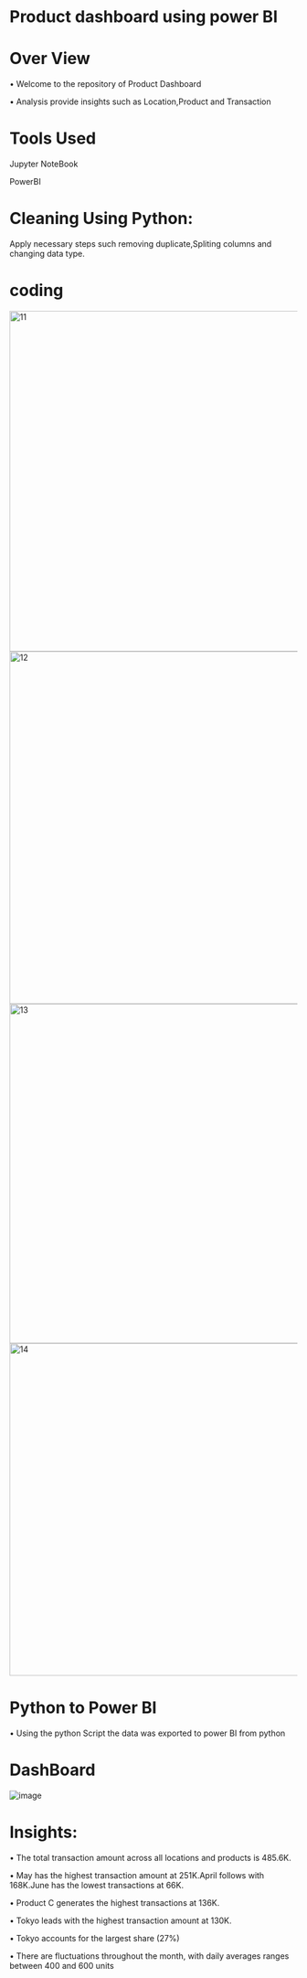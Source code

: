 # Product dashboard using power BI

# Over View
• Welcome to the repository of Product Dashboard

• Analysis provide insights such as Location,Product and Transaction
# Tools  Used
Jupyter NoteBook

PowerBI

# Cleaning Using Python:
Apply necessary steps such removing duplicate,Spliting columns and changing data type.

# coding
<img width="596" alt="11" src="https://github.com/user-attachments/assets/26b7809f-c6f0-4e51-a3d7-ae0f054a0104" />

<img width="617" alt="12" src="https://github.com/user-attachments/assets/7a976276-1c7b-4c6d-ae11-1e933432bc0e" />


<img width="594" alt="13" src="https://github.com/user-attachments/assets/cb5e70db-fba7-47a6-acb0-6f962e6188f5" />

<img width="582" alt="14" src="https://github.com/user-attachments/assets/d4c2efe4-14ab-4720-8df5-d77c63285a81" />

# Python to Power BI
• Using the python Script the data was exported to power BI from python

# DashBoard
![image](https://github.com/user-attachments/assets/0330834f-0fb8-43a3-bde8-0e63ffe2dc5b)


# Insights:
• The total transaction amount across all locations and products is 485.6K.

• May has the highest transaction amount at 251K.April follows with 168K.June has the lowest transactions at 66K.

• Product C generates the highest transactions at 136K.

• Tokyo leads with the highest transaction amount at 130K.

• Tokyo accounts for the largest share (27%)

• There are fluctuations throughout the month, with daily averages ranges between 400 and 600 units


